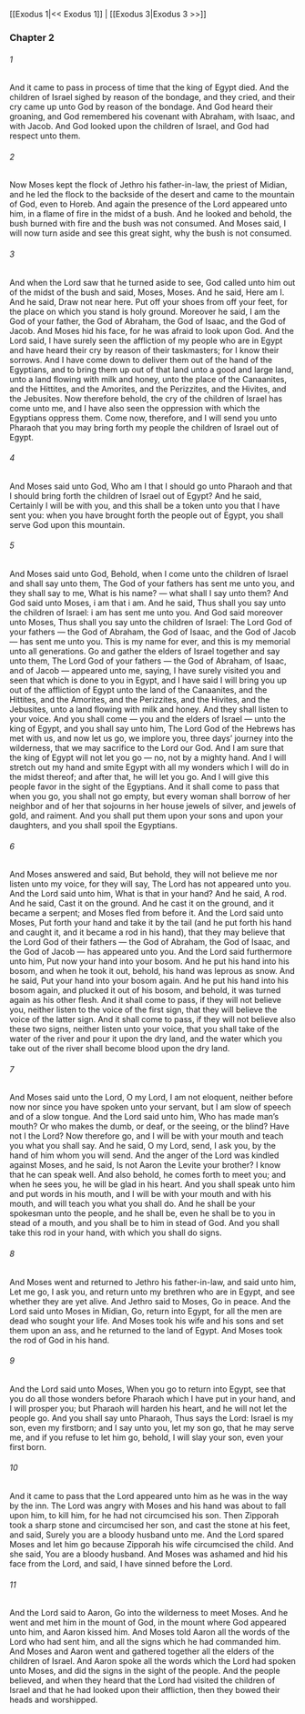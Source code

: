 [[Exodus 1|<< Exodus 1]]  |  [[Exodus 3|Exodus 3 >>]]

### Chapter 2
###### 1
And it came to pass in process of time that the king of Egypt died. And the children of Israel sighed by reason of the bondage, and they cried, and their cry came up unto God by reason of the bondage. And God heard their groaning, and God remembered his covenant with Abraham, with Isaac, and with Jacob. And God looked upon the children of Israel, and God had respect unto them.

###### 2
Now Moses kept the flock of Jethro his father-in-law, the priest of Midian, and he led the flock to the backside of the desert and came to the mountain of God, even to Horeb. And again the presence of the Lord appeared unto him, in a flame of fire in the midst of a bush. And he looked and behold, the bush burned with fire and the bush was not consumed. And Moses said, I will now turn aside and see this great sight, why the bush is not consumed.

###### 3
And when the Lord saw that he turned aside to see, God called unto him out of the midst of the bush and said, Moses, Moses. And he said, Here am I. And he said, Draw not near here. Put off your shoes from off your feet, for the place on which you stand is holy ground. Moreover he said, I am the God of your father, the God of Abraham, the God of Isaac, and the God of Jacob. And Moses hid his face, for he was afraid to look upon God. And the Lord said, I have surely seen the affliction of my people who are in Egypt and have heard their cry by reason of their taskmasters; for I know their sorrows. And I have come down to deliver them out of the hand of the Egyptians, and to bring them up out of that land unto a good and large land, unto a land flowing with milk and honey, unto the place of the Canaanites, and the Hittites, and the Amorites, and the Perizzites, and the Hivites, and the Jebusites. Now therefore behold, the cry of the children of Israel has come unto me, and I have also seen the oppression with which the Egyptians oppress them. Come now, therefore, and I will send you unto Pharaoh that you may bring forth my people the children of Israel out of Egypt.

###### 4
And Moses said unto God, Who am I that I should go unto Pharaoh and that I should bring forth the children of Israel out of Egypt? And he said, Certainly I will be with you, and this shall be a token unto you that I have sent you: when you have brought forth the people out of Egypt, you shall serve God upon this mountain.

###### 5
And Moses said unto God, Behold, when I come unto the children of Israel and shall say unto them, The God of your fathers has sent me unto you, and they shall say to me, What is his name? — what shall I say unto them? And God said unto Moses, i am that i am. And he said, Thus shall you say unto the children of Israel: i am has sent me unto you. And God said moreover unto Moses, Thus shall you say unto the children of Israel: The Lord God of your fathers — the God of Abraham, the God of Isaac, and the God of Jacob — has sent me unto you. This is my name for ever, and this is my memorial unto all generations. Go and gather the elders of Israel together and say unto them, The Lord God of your fathers — the God of Abraham, of Isaac, and of Jacob — appeared unto me, saying, I have surely visited you and seen that which is done to you in Egypt, and I have said I will bring you up out of the affliction of Egypt unto the land of the Canaanites, and the Hittites, and the Amorites, and the Perizzites, and the Hivites, and the Jebusites, unto a land flowing with milk and honey. And they shall listen to your voice. And you shall come — you and the elders of Israel — unto the king of Egypt, and you shall say unto him, The Lord God of the Hebrews has met with us, and now let us go, we implore you, three days’ journey into the wilderness, that we may sacrifice to the Lord our God. And I am sure that the king of Egypt will not let you go — no, not by a mighty hand. And I will stretch out my hand and smite Egypt with all my wonders which I will do in the midst thereof; and after that, he will let you go. And I will give this people favor in the sight of the Egyptians. And it shall come to pass that when you go, you shall not go empty, but every woman shall borrow of her neighbor and of her that sojourns in her house jewels of silver, and jewels of gold, and raiment. And you shall put them upon your sons and upon your daughters, and you shall spoil the Egyptians.

###### 6
And Moses answered and said, But behold, they will not believe me nor listen unto my voice, for they will say, The Lord has not appeared unto you. And the Lord said unto him, What is that in your hand? And he said, A rod. And he said, Cast it on the ground. And he cast it on the ground, and it became a serpent; and Moses fled from before it. And the Lord said unto Moses, Put forth your hand and take it by the tail (and he put forth his hand and caught it, and it became a rod in his hand), that they may believe that the Lord God of their fathers — the God of Abraham, the God of Isaac, and the God of Jacob — has appeared unto you. And the Lord said furthermore unto him, Put now your hand into your bosom. And he put his hand into his bosom, and when he took it out, behold, his hand was leprous as snow. And he said, Put your hand into your bosom again. And he put his hand into his bosom again, and plucked it out of his bosom, and behold, it was turned again as his other flesh. And it shall come to pass, if they will not believe you, neither listen to the voice of the first sign, that they will believe the voice of the latter sign. And it shall come to pass, if they will not believe also these two signs, neither listen unto your voice, that you shall take of the water of the river and pour it upon the dry land, and the water which you take out of the river shall become blood upon the dry land.

###### 7
And Moses said unto the Lord, O my Lord, I am not eloquent, neither before now nor since you have spoken unto your servant, but I am slow of speech and of a slow tongue. And the Lord said unto him, Who has made man’s mouth? Or who makes the dumb, or deaf, or the seeing, or the blind? Have not I the Lord? Now therefore go, and I will be with your mouth and teach you what you shall say. And he said, O my Lord, send, I ask you, by the hand of him whom you will send. And the anger of the Lord was kindled against Moses, and he said, Is not Aaron the Levite your brother? I know that he can speak well. And also behold, he comes forth to meet you; and when he sees you, he will be glad in his heart. And you shall speak unto him and put words in his mouth, and I will be with your mouth and with his mouth, and will teach you what you shall do. And he shall be your spokesman unto the people, and he shall be, even he shall be to you in stead of a mouth, and you shall be to him in stead of God. And you shall take this rod in your hand, with which you shall do signs.

###### 8
And Moses went and returned to Jethro his father-in-law, and said unto him, Let me go, I ask you, and return unto my brethren who are in Egypt, and see whether they are yet alive. And Jethro said to Moses, Go in peace. And the Lord said unto Moses in Midian, Go, return into Egypt, for all the men are dead who sought your life. And Moses took his wife and his sons and set them upon an ass, and he returned to the land of Egypt. And Moses took the rod of God in his hand.

###### 9
And the Lord said unto Moses, When you go to return into Egypt, see that you do all those wonders before Pharaoh which I have put in your hand, and I will prosper you; but Pharaoh will harden his heart, and he will not let the people go. And you shall say unto Pharaoh, Thus says the Lord: Israel is my son, even my firstborn; and I say unto you, let my son go, that he may serve me, and if you refuse to let him go, behold, I will slay your son, even your first born.

###### 10
And it came to pass that the Lord appeared unto him as he was in the way by the inn. The Lord was angry with Moses and his hand was about to fall upon him, to kill him, for he had not circumcised his son. Then Zipporah took a sharp stone and circumcised her son, and cast the stone at his feet, and said, Surely you are a bloody husband unto me. And the Lord spared Moses and let him go because Zipporah his wife circumcised the child. And she said, You are a bloody husband. And Moses was ashamed and hid his face from the Lord, and said, I have sinned before the Lord.

###### 11
And the Lord said to Aaron, Go into the wilderness to meet Moses. And he went and met him in the mount of God, in the mount where God appeared unto him, and Aaron kissed him. And Moses told Aaron all the words of the Lord who had sent him, and all the signs which he had commanded him. And Moses and Aaron went and gathered together all the elders of the children of Israel. And Aaron spoke all the words which the Lord had spoken unto Moses, and did the signs in the sight of the people. And the people believed, and when they heard that the Lord had visited the children of Israel and that he had looked upon their affliction, then they bowed their heads and worshipped.